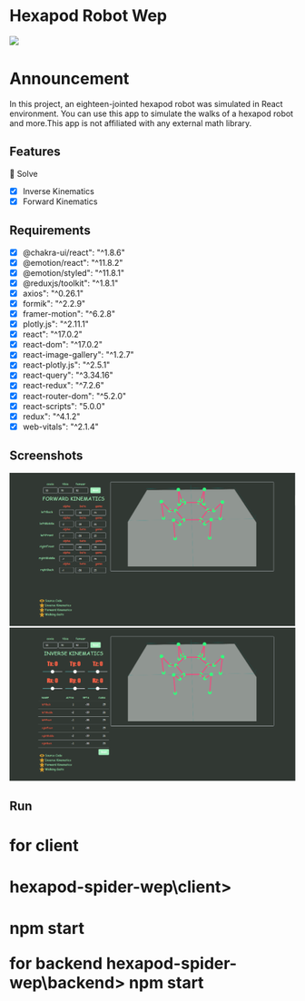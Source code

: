 # Hexapod Robot Wep

<img src="https://github.com/enesvardar/hexapod-spider-wep/blob/main/video-gif/screen-recording.gif"/>

# Announcement

In this project, an eighteen-jointed hexapod robot was simulated in React environment. You can use this app to simulate the walks of a hexapod robot and more.This app is not affiliated with any external math library. 

## Features

🎉 Solve

- [x] Inverse Kinematics
- [x] Forward Kinematics

## Requirements

- [x] @chakra-ui/react": "^1.8.6"
- [x] @emotion/react": "^11.8.2"
- [x] @emotion/styled": "^11.8.1"
- [x] @reduxjs/toolkit": "^1.8.1"
- [x] axios": "^0.26.1"
- [x] formik": "^2.2.9"
- [x] framer-motion": "^6.2.8"
- [x] plotly.js": "^2.11.1"
- [x] react": "^17.0.2"
- [x] react-dom": "^17.0.2"
- [x] react-image-gallery": "^1.2.7"
- [x] react-plotly.js": "^2.5.1"
- [x] react-query": "^3.34.16"
- [x] react-redux": "^7.2.6"
- [x] react-router-dom": "^5.2.0"
- [x] react-scripts": "5.0.0"
- [x] redux": "^4.1.2"
- [x] web-vitals": "^2.1.4"

## Screenshots

<img src="https://github.com/enesvardar/hexapod-spider-wep/blob/main/video-gif/fwd.PNG"/>
<img src="https://github.com/enesvardar/hexapod-spider-wep/blob/main/video-gif/inv.PNG"/>

## Run

<h1> for client <h1/>
  <h1> hexapod-spider-wep\client> <h1/>
    npm start

for backend
  hexapod-spider-wep\backend> 
    npm start
  
